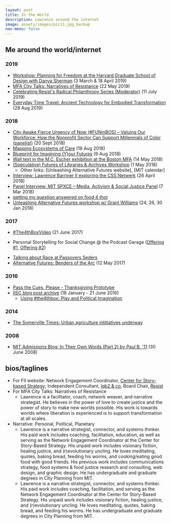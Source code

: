```yaml
---
layout: post
title: In the World
description: Lawrence around the internet
image: assets/images/pic11.jpg_backup
nav-menu: false
---
```


<!-- add all colab radio blog posts: http://colabradio.mit.edu/author/lawrence-barriner-ii/page/2/ -->

## Me around the world/internet

### 2019

* [Workshop: Planning for Freedom at the Harvard Graduate School of Design with Danya Sherman](https://imgur.com/5yy2v1g) (3 March & 18 April 2019)
* [MFA City Talks: Narratives of Resistance](https://www.mfa.org/programs/special-event/the-city-talks-narratives-of-resistance) (22 May 2019)
* [Celebrating Resist's Radical Philanthropy Series (Moderator)](https://www.eventbrite.com/e/celebrating-resists-radical-philanthropy-series-tickets-60629380108#) (11 July 2019)
* [Everyday Time Travel: Ancient Technology for Embodied Transformation](http://worldfellowship.org/event/everyday-time-travel-ancient-technology-for-embodied-transformation/) (28 Aug 2019)

### 2018
* [City Awake Fierce Urgency of Now (#FUNinBOS) – Valuing Our Workforce: How the Nonprofit Sector Can Support Millennials of Color (panelist)](https://www.tsne.org/blog/7-things-nonprofits-can-do-support-millennials-color-sector) (20 Sept 2018)
* [Mapping Ecosystems of Care](http://oldoakdojo.com/event/mapping-our-ecosystems-of-care/) (19 Aug 2018)
* [Blueprint for Imagining (Y)our Futures](https://medium.com/predict/blueprint-for-imagining-y-our-futures-18bc90758793) (9 Aug 2018)
* [Wall text in the M.C. Escher exhibition at the Boston MFA](https://www.instagram.com/p/BixhjbGnU6H/?taken-by=lqb2) (14 May 2018)
* [(Speculative) Futures of Libraries & Archives Workshop](https://twitter.com/sofiayleung/status/988883562597441537) (1 May 2018)
    - Other links: [Unleashing Alternative Futures website], [MIT calendar]
* [Interview: Lawrence Barriner II exploring the CSS Netwerk](https://www.storybasedstrategy.org/blog-full/2018/4/26/interview-lawrence-barriner-ii-exploring-the-css-netwerk) (26 April 2018)
* [Panel Interview: MIT SPXCE – Media, Activism & Social Justice Panel](https://soundcloud.com/colab-radio/mit-spxce-media-activism-social-justice-panel) (7 Mar 2018)
* [getting my question answered on food 4 thot](https://overcast.fm/+LP1XlrNc0/3:14)
* [Unleashing Alternative Futures workshop w/ Grant Williams]() (24, 26, 30 Jan 2018)

### 2017 
* [#The4thBoxVideo](https://www.youtube.com/watch?v=5amBkni2TyY) (21 June 2017)
- Personal Storytelling for Social Change @ the Podcast Garage ([Offering #1](https://www.podcastgarage.org/events/2017/8/5/personal-storytelling-for-social-change), [Offering #2](https://www.podcastgarage.org/events/2017/8/5/personal-storytelling-for-social-change-h3kpf))
* [Talking about Race at Passovers Seders](http://bit.ly/TalkingAboutRaceAtPassoverSeders)
* [Alternative Futures: Benders of the Arc](http://colabradio.mit.edu/alternative-futures-benders-of-the-arc/) (12 May 2017)

### 2016
* [Pass the Cues, Please - Thanksgiving Prototype](https://drive.google.com/file/d/0B_VvOEA19QgNNzN2blB1M0l0eTA/view?usp=sharing)
* [IISC blog post archive](http://interactioninstitute.org/author/lawrence/) (18 January - 21 June 2016)
    - [Using #the4thbox: Play and Political Imagination](http://interactioninstitute.org/using-the4thbox-play-and-political-imagination/)

### 2014
* [The Somerville Times: Urban agriculture intitiatives underway](http://www.thesomervilletimes.com/archives/49932)

### 2008

* [MIT Admissions Blog: In Their Own Words (Part 2) by Paul B. '11](https://mitadmissions.org/blogs/entry/in_their_own_words_part_2/) (30 June 2008)


## bios/taglines

* For FII website: Network Engagement Coordinator, [Center for Story-based Strategy](https://www.storybasedstrategy.org/); Independent Consultant, [lqb2 & co](http://www.lawrencebarrinerii.com/), Board Chair, [Resist](http://resist.org/)
* For MFA City Talks: Narratives of Resistance
    - Lawrence is a facilitator, coach, network weaver, and narrative strategist. He believes in the power of love to create justice and the power of story to make new worlds possible. His work is towards worlds where liberation is experienced is to support transformation at all scales. 
* Narrative: Personal, Political, Planetary
    * Lawrence is a narrative strategist, connector, and systems thinker. His  paid work includes coaching, facilitation, education, as well as serving as the Network Engagement Coordinator at the Center for Story-Based Strategy. His unpaid work includes visionary fiction, healing justice, and (r)evolutionary uncling. He loves meditating, quotes, baking bread, feeding his worms, and cooking/eating good food with good friends. His previous work includes communications strategy, food systems & food justice research and consulting, web design, and graphic design. He has undergraduate and graduate degrees in City Planning from MIT.
    * Lawrence is a narrative strategist, connector, and systems thinker. His  paid work includes coaching, facilitation, and serving as the Network Engagement Coordinator at the Center for Story-Based Strategy. His unpaid work includes visionary fiction, healing justice, and (r)evolutionary uncling. He loves meditating, quotes, baking bread, and feeding his worms. He has undergraduate and graduate degrees in City Planning from MIT.
